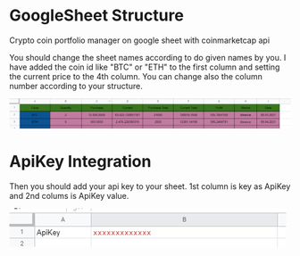 # GoogleSheet Structure

Crypto coin portfolio manager on google sheet with coinmarketcap api

You should change the sheet names according to do given names by you. I have added the coin id like "BTC" or "ETH" to the first column and setting the current price to the 4th column. You can change also the column number according to your structure.

![Portfolio](sheet-marketcap.png)


# ApiKey Integration

Then you should add your api key to your sheet. 1st column is key as ApiKey and 2nd colums is ApiKey value. 

![ApiKey](apikey.png)
